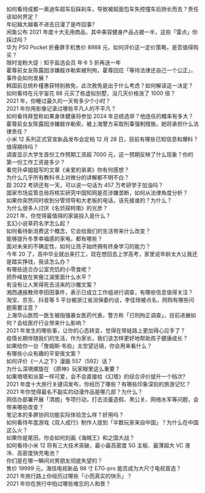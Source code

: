 如何看待成都一奥迪车超车后踩刹车，导致被超面包车失控撞车后扬长而去？责任该如何界定？  
年纪越大越看不进去日漫了是咋回事?  
闲鱼公布 2021 年度十大无用商品，其中美容健身产品占据一半，这些「雷点」你踩过吗？  
华为 P50 Pocket 折叠屏手机售价 8988 元，如何评价这一定价策略，是否值得购买？  
限时宠粉大促｜知乎盐选会员 年卡 5 折再送一年  
霍尊前女友陈露因涉嫌敲诈勒索被刑拘，霍尊回应「等待法律还自己一个公正」，事件会如何发展？  
韩国前总统朴槿惠获特别赦免，此次赦免是出于什么考虑？如何解读这一决定？  
如何看待在元宇宙花 88 元买了栋虚拟别墅，没几天价格涨了 1000 倍？  
2021 年，你睡过最久的一天有多少个小时？  
2021 年你用影像记录过哪些平凡人的不平凡？  
如何看待拜登称如果身体健康将参加 2024 年总统选举？他连任的概率有多大？  
霍尊前女友陈露因涉嫌敲诈勒索，被上海警方采取刑事强制措施，她将承担什么法律责任？  
小米 12 系列正式官宣新品发布会定档 12 月 28 日，目前有哪些已知信息和爆料？值得期待吗？  
调查显示大学生首份工作预期工资超 7000 元，这一预期反映了什么现象？你的第一份工作工资是多少？  
看完孙卓姐姐写的文章《亲爱的弟弟》你有何感想？  
为什么几乎所有教科书上对微分的讲解都不明不白？  
距 2022 考研还有一天，可以说一句话为 457 万考研学子加油吗？  
国家市场监管总局将核实研究中国知网是否涉嫌垄断，如何从法律角度分析？  
如果你突然同时收到分管领导和大老板的电话，该先接谁的？为什么？  
为什么很多人讨厌《名侦探柯南》的光彦？  
2021 年，你觉得最值得的家装投入是什么？  
玄幻小说草药名字怎么起？  
如何看待新消费这个概念，它会给我们的生活带来什么改变？  
能够提升冬季幸福感的家电，都有哪些 ?  
面对未来的不确定性，如何让孩子始终拥有终身学习的能力？  
今年 20 了，高中毕业就出来打工，现在想回去上学高考，家里说年龄太大让我还是踏实挣钱，我该怎么办？  
有哪些适合办公室充饥的小零食呢？  
把乔峰放在笑傲江湖里面什么水平？  
有没有让人笑得死去活来的沙雕文案？  
湘西通报教师李田田事件，表示已成立工作组进行调查，有哪些信息值得关注？  
淘宝、京东、抖音等 5 平台被浙江省消保委约谈，李佳琦被点名，网购有哪些问题需要注意？  
上海华山医院一医生被指强暴女医药代表，警方称「已刑拘正调查」，目前进展如何？会给医疗行业带来什么影响？  
2021 年发生的哪些事，让你的心态转变，觉得在带娃路上更加得心应手了？  
疫情长期伴随我们的生活，作为家长，我们该怎样更好地帮助孩子健康成长？  
如果给你一台「詹姆斯·韦伯」太空望远镜，你会用来看什么？  
有哪些小众有趣的平安夜文案？  
如何评价《一人之下》漫画 557（592）话？  
为什么深境螺旋在 《原神》玩家眼里这么重要？  
如果塔塔和派蒙一样可爱，会不会直接给《幻塔》的综合评价提升一个档次?  
2021 年度十大旅行关键词发布，你经历了哪些？有哪些印象深刻的旅游记忆？  
2021 年你觉得最名不副实的动漫作品是哪几部？为什么？  
网信办部署开展「清朗」专项行动，打击流量造假、黑公关、网络水军等问题，会带来哪些改变？  
笔记本的多屏协同功能实际体验怎么样？好用吗？  
如何看待年度游戏《双人成行》制作人提到「半数玩家来自中国」？为什么在中国这么火？  
如果你是尾田，你会如何刻画《海贼王》和之国大战？  
如何看待小米 12 将有三大技术突破，最小最高密度 5G 主板、最薄超大 VC 液冷、高密度快充电池？  
你们是在哪一瞬间对男朋友彻底失望的？  
售价 19999 元，海信电视新品 98 寸 E7G-pro 能否成为大尺寸电视首选？  
2021 年旅行路上你经历过哪些「小而真实的快乐」？  
2021 年你在旅行中拍过哪些难忘的人和景？  
